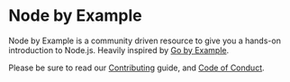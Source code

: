 # Node by Example

Node by Example is a community driven resource to give you a hands-on introduction to Node.js. Heavily inspired by [Go by Example](https://gobyexample.com).

Please be sure to read our [Contributing](CONTRIBUTING.md) guide, and [Code of Conduct](CODE_OF_CONDUCT.md).
